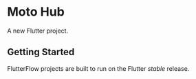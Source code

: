 # Moto Hub

A new Flutter project.

## Getting Started

FlutterFlow projects are built to run on the Flutter _stable_ release.
